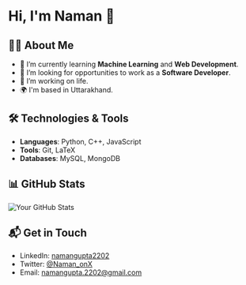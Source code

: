 # Hi, I'm Naman 👋

## 👨‍💻 About Me
- 🌱 I’m currently learning **Machine Learning** and **Web Development**.
- 💼 I’m looking for opportunities to work as a **Software Developer**.
- 🔭 I’m working on life.
- 🌍 I'm based in Uttarakhand.

## 🛠️ Technologies & Tools
- **Languages**: Python, C++, JavaScript
- **Tools**: Git, LaTeX
- **Databases**: MySQL, MongoDB

## 📊 GitHub Stats
![Your GitHub Stats](https://github-readme-stats.vercel.app/api?username=Naman-GG&show_icons=true&hide_title=true)

## 📬 Get in Touch
- LinkedIn: [namangupta2202](https://www.linkedin.com/in/namangupta2202)
- Twitter: [@Naman_onX](https://twitter.com/Naman_onX)
- Email: [namangupta.2202@gmail.com](mailto:namangupta.2202@gmail.com)
